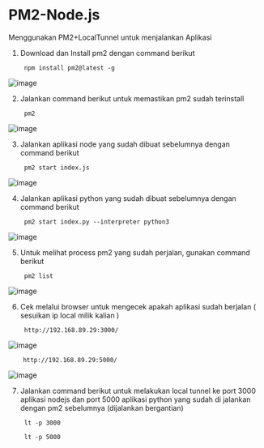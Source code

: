 # PM2-Node.js

Menggunakan PM2+LocalTunnel untuk menjalankan Aplikasi
1. Download dan Install pm2 dengan command berikut

        npm install pm2@latest -g

![image](https://user-images.githubusercontent.com/40049149/186715154-02621ce9-255c-4572-b789-796a53c3ba33.png)

2. Jalankan command berikut untuk memastikan pm2 sudah terinstall

        pm2

![image](https://user-images.githubusercontent.com/40049149/186715238-ceb91c65-fa77-4eec-adf1-840390cad18c.png)

3. Jalankan aplikasi node yang sudah dibuat sebelumnya dengan command berikut

        pm2 start index.js

![image](https://user-images.githubusercontent.com/40049149/186715898-f0755a27-d0eb-49e6-9265-e50a599268a9.png)

4. Jalankan aplikasi python yang sudah dibuat sebelumnya dengan command berikut

        pm2 start index.py --interpreter python3

![image](https://user-images.githubusercontent.com/40049149/186716169-bb5fab90-5f69-45ef-8c83-670ce699eda6.png)

5. Untuk melihat process pm2 yang sudah perjalan, gunakan command berikut

        pm2 list

![image](https://user-images.githubusercontent.com/40049149/186716312-cf0df2aa-c77b-4969-aa5a-25f5d7f2dd94.png)

6. Cek melalui browser untuk mengecek apakah aplikasi sudah berjalan ( sesuikan ip local milik kalian )

        http://192.168.89.29:3000/
        
![image](https://user-images.githubusercontent.com/40049149/186716033-f7ce3dff-87e6-4eb2-8304-23bc5739dc3a.png)
        
        http://192.168.89.29:5000/

![image](https://user-images.githubusercontent.com/40049149/186716388-5e462058-96db-41ad-89aa-da7922d45b2f.png)

7. Jalankan command berikut untuk melakukan local tunnel ke port 3000 aplikasi nodejs dan port 5000 aplikasi python yang sudah di jalankan dengan pm2 sebelumnya (dijalankan bergantian)

        lt -p 3000

        lt -p 5000
